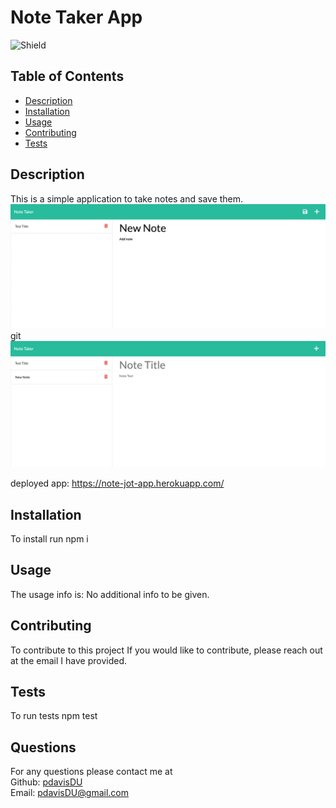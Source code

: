 # Note Taker App
  ![Shield](https://img.shields.io/badge/license-MIT-blue)
  ## Table of Contents
  - [Description](#description)
  - [Installation](#command)
  - [Usage](#repo)
  - [Contributing](#contribute)
  - [Tests](#tests)

  ## Description
  This is a simple application to take notes and save them.
  ![note ss](./Assets/note.png)git 
  ![note2 ss](./Assets/note2.png)
  
  deployed app: https://note-jot-app.herokuapp.com/

  ## Installation
  To install run npm i
  ## Usage
  The usage info is: No additional info to be given.
  ## Contributing
  To contribute to this project If you would like to contribute, please reach out at the email I have provided.
  ## Tests
  To run tests npm test
  ## Questions
  For any questions please contact me at  
  Github: [pdavisDU](https://github.com/pdavisDU)  
  Email: pdavisDU@gmail.com

